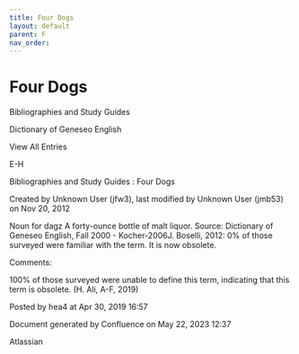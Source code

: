 ```yaml
---
title: Four Dogs
layout: default
parent: F
nav_order:
---
```


# Four Dogs

Bibliographies and Study Guides

Dictionary of Geneseo English

View All Entries

E-H

Bibliographies and Study Guides : Four Dogs

Created by  Unknown User (jfw3), last modified by  Unknown User (jmb53) on Nov 20, 2012

Noun for dagz A forty-ounce bottle of malt liquor. Source: Dictionary of Geneseo English, Fall 2000 - Kocher-2006J. Boselli, 2012: 0% of those surveyed were familiar with the term. It is now obsolete.

Comments:

100% of those surveyed were unable to define this term, indicating that this term is obsolete. (H. Ali, A-F, 2019)

Posted by hea4 at Apr 30, 2019 16:57

Document generated by Confluence on May 22, 2023 12:37

Atlassian
